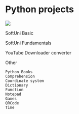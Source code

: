 # Python projects
![](../LearningPython/python1.jpg)

SoftUni Basic

SoftUni Fundamentals 

YouTube Downloader converter


Other

    Python Books
    Comprehension
    Coordinate system
    Dictionary
    Function
    Notepad
    Games
    QRCode
    Time
